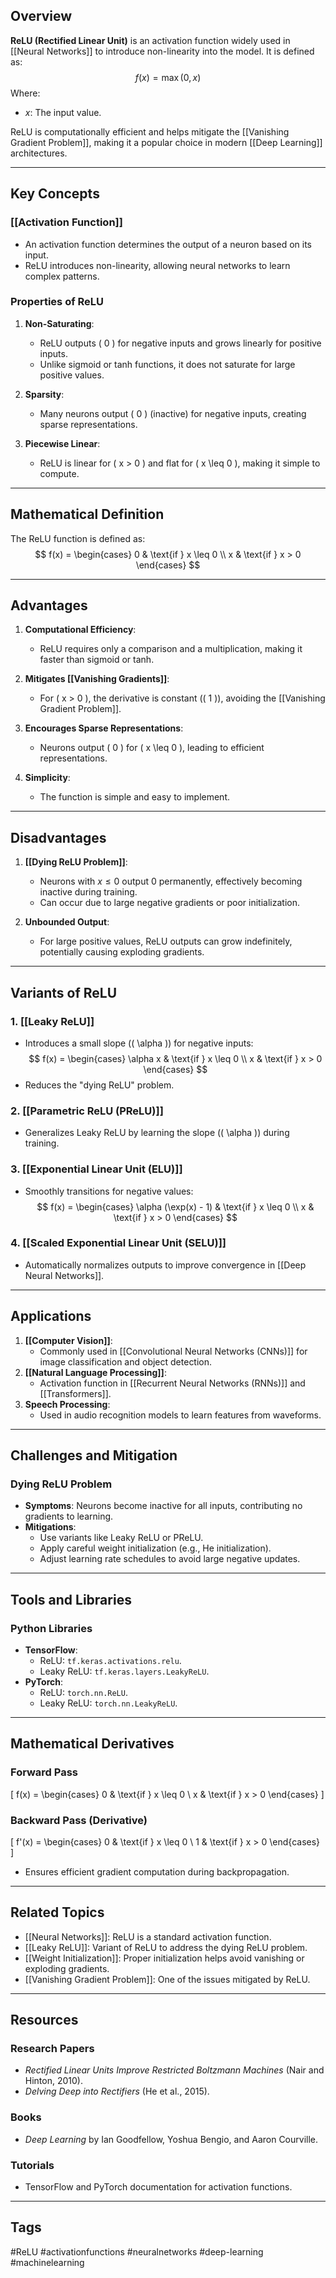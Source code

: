 ## Overview
**ReLU (Rectified Linear Unit)** is an activation function widely used in [[Neural Networks]] to introduce non-linearity into the model. It is defined as:
$$
f(x) = \max(0, x)
$$
Where:
- $x$: The input value.

ReLU is computationally efficient and helps mitigate the [[Vanishing Gradient Problem]], making it a popular choice in modern [[Deep Learning]] architectures.

---

## Key Concepts

### [[Activation Function]]
- An activation function determines the output of a neuron based on its input.
- ReLU introduces non-linearity, allowing neural networks to learn complex patterns.

### Properties of ReLU
1. **Non-Saturating**:
   - ReLU outputs \( 0 \) for negative inputs and grows linearly for positive inputs.
   - Unlike sigmoid or tanh functions, it does not saturate for large positive values.

2. **Sparsity**:
   - Many neurons output \( 0 \) (inactive) for negative inputs, creating sparse representations.

3. **Piecewise Linear**:
   - ReLU is linear for \( x > 0 \) and flat for \( x \leq 0 \), making it simple to compute.

---

## Mathematical Definition
The ReLU function is defined as:
$$
f(x) =
\begin{cases} 
0 & \text{if } x \leq 0 \\
x & \text{if } x > 0
\end{cases}
$$

---

## Advantages
1. **Computational Efficiency**:
   - ReLU requires only a comparison and a multiplication, making it faster than sigmoid or tanh.

2. **Mitigates [[Vanishing Gradients]]**:
   - For \( x > 0 \), the derivative is constant (\( 1 \)), avoiding the [[Vanishing Gradient Problem]].

3. **Encourages Sparse Representations**:
   - Neurons output \( 0 \) for \( x \leq 0 \), leading to efficient representations.

4. **Simplicity**:
   - The function is simple and easy to implement.

---

## Disadvantages
1. **[[Dying ReLU Problem]]**:
   - Neurons with $x \leq 0$ output $0$ permanently, effectively becoming inactive during training.
   - Can occur due to large negative gradients or poor initialization.

2. **Unbounded Output**:
   - For large positive values, ReLU outputs can grow indefinitely, potentially causing exploding gradients.

---

## Variants of ReLU

### 1. [[Leaky ReLU]]
- Introduces a small slope (\( \alpha \)) for negative inputs:
$$
f(x) =
\begin{cases} 
\alpha x & \text{if } x \leq 0 \\
x & \text{if } x > 0
\end{cases}
$$
- Reduces the "dying ReLU" problem.

### 2. [[Parametric ReLU (PReLU)]]
- Generalizes Leaky ReLU by learning the slope (\( \alpha \)) during training.

### 3. [[Exponential Linear Unit (ELU)]]
- Smoothly transitions for negative values:
$$
f(x) =
\begin{cases} 
\alpha (\exp(x) - 1) & \text{if } x \leq 0 \\
x & \text{if } x > 0
\end{cases}
$$
### 4. [[Scaled Exponential Linear Unit (SELU)]]
- Automatically normalizes outputs to improve convergence in [[Deep Neural Networks]].

---

## Applications
1. **[[Computer Vision]]**:
   - Commonly used in [[Convolutional Neural Networks (CNNs)]] for image classification and object detection.
2. **[[Natural Language Processing]]**:
   - Activation function in [[Recurrent Neural Networks (RNNs)]] and [[Transformers]].
3. **Speech Processing**:
   - Used in audio recognition models to learn features from waveforms.

---

## Challenges and Mitigation
### Dying ReLU Problem
- **Symptoms**: Neurons become inactive for all inputs, contributing no gradients to learning.
- **Mitigations**:
  - Use variants like Leaky ReLU or PReLU.
  - Apply careful weight initialization (e.g., He initialization).
  - Adjust learning rate schedules to avoid large negative updates.

---

## Tools and Libraries

### Python Libraries
- **TensorFlow**:
  - ReLU: `tf.keras.activations.relu`.
  - Leaky ReLU: `tf.keras.layers.LeakyReLU`.
- **PyTorch**:
  - ReLU: `torch.nn.ReLU`.
  - Leaky ReLU: `torch.nn.LeakyReLU`.

---

## Mathematical Derivatives

### Forward Pass
\[
f(x) =
\begin{cases} 
0 & \text{if } x \leq 0 \\
x & \text{if } x > 0
\end{cases}
\]

### Backward Pass (Derivative)
\[
f'(x) =
\begin{cases} 
0 & \text{if } x \leq 0 \\
1 & \text{if } x > 0
\end{cases}
\]
- Ensures efficient gradient computation during backpropagation.

---

## Related Topics
- [[Neural Networks]]: ReLU is a standard activation function.
- [[Leaky ReLU]]: Variant of ReLU to address the dying ReLU problem.
- [[Weight Initialization]]: Proper initialization helps avoid vanishing or exploding gradients.
- [[Vanishing Gradient Problem]]: One of the issues mitigated by ReLU.

---

## Resources

### Research Papers
- *Rectified Linear Units Improve Restricted Boltzmann Machines* (Nair and Hinton, 2010).
- *Delving Deep into Rectifiers* (He et al., 2015).

### Books
- *Deep Learning* by Ian Goodfellow, Yoshua Bengio, and Aaron Courville.

### Tutorials
- TensorFlow and PyTorch documentation for activation functions.

---

## Tags
#ReLU #activationfunctions #neuralnetworks #deep-learning #machinelearning